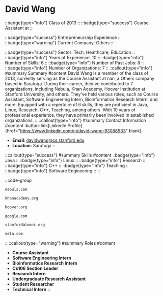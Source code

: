# David Wang
::badge{type="info"}
Class of 2013
::
::badge{type="success"}
Course Assistant at 
::

::badge{type="success"}
Entrepreneurship Experience
::
::badge{type="warning"}
Current Company: Others
::

::badge{type="success"}
Sector: Tech; Healthcare; Education
::
::badge{type="info"}
Years of Experience: 10
::
::badge{type="info"}
Number of Skills: 6
::
::badge{type="info"}
Number of Past Jobs: 8
::
::badge{type="info"}
Number of Organizations: 7
::
::callout{type="info"}
#summary
Summary
#content
David Wang is a member of the class of 2013, currently serving as the Course Assistant at nan, a Others company based in Saratoga. During their career, they've contributed to 7 organizations, including Nebula, Khan Academy, Hoover Institution at Stanford University, and others. They've held various roles, such as Course Assistant, Software Engineering Intern, Bioinformatics Research Intern, and more. Equipped with a repertoire of 6 skills, they are proficient in Java, Linux, Research, C++, Teaching, among others.  With 10 years of professional experience, they have primarily been involved in established organizations.
::
::callout{type="info"}
#summary
Contact Information
#content
:button-link[LinkedIn Profile]{href="https://www.linkedin.com/in/david-wang-93088533" blank}
- **Email**: davidwang@cs.stanford.edu
- **Location**: Saratoga
::

::callout{type="success"}
#summary
Skills
#content
::badge{type="info"}
Java
::
::badge{type="info"}
Linux
::
::badge{type="info"}
Research
::
::badge{type="info"}
C++
::
::badge{type="info"}
Teaching
::
::badge{type="info"}
Software Engineering
::
::

::code-group
```bash [Nebula]
nebula.com
```
```bash [Khan Academy]
khanacademy.org
```
```bash [Hoover Institution at Stanford University]
hoover.org
```
```bash [Google]
google.com
```
```bash [Standford Alumni]
stanfordalumni.org
```
```bash [Meta]
meta.com
```
::
::callout{type="warning"}
#summary
Roles
#content
- **Course Assistant**
- **Software Engineering Intern**
- **Bioinformatics Research Intern**
- **Cs106 Section Leader**
- **Research Intern**
- **Undergraduate Research Assistant**
- **Student Researcher**
- **Technical Intern**
::

